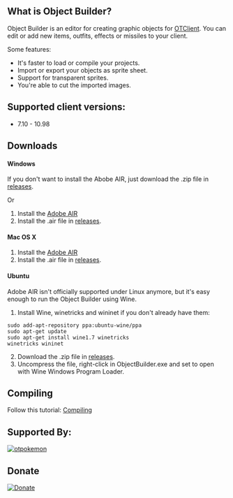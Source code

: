 What is Object Builder?
----

Object Builder is an editor for creating graphic objects for [OTClient](https://github.com/edubart/otclient). You can edit or add new items, outfits, effects or missiles to your client.

Some features:

* It's faster to load or compile your projects.
* Import or export your objects as sprite sheet.
* Support for transparent sprites.
* You're able to cut the imported images.


Supported client versions:
----

* 7.10 - 10.98


Downloads
----

#### Windows

If you don't want to install the Abobe AIR, just download the .zip file in [releases](https://github.com/ottools/ObjectBuilder/releases).

Or

1. Install the [Adobe AIR](http://get.adobe.com/air/)
2. Install the .air file in [releases](https://github.com/ottools/ObjectBuilder/releases).


#### Mac OS X

1. Install the [Adobe AIR](http://get.adobe.com/air/)
2. Install the .air file in [releases](https://github.com/ottools/ObjectBuilder/releases).


#### Ubuntu

Adobe AIR isn't officially supported under Linux anymore, but it's easy enough to run the Object Builder using Wine.

1. Install Wine, winetricks and wininet if you don't already have them:

```
sudo add-apt-repository ppa:ubuntu-wine/ppa
sudo apt-get update
sudo apt-get install wine1.7 winetricks
winetricks wininet
```
2. Download the .zip file in [releases](https://github.com/ottools/ObjectBuilder/releases).
3. Uncompress the file, right-click in ObjectBuilder.exe and set to open with Wine Windows Program Loader.


Compiling
----

Follow this tutorial:
[Compiling](https://github.com/ottools/ObjectBuilder/wiki/Compiling)

Supported By:
----

[![otpokemon](https://otpokemon.com/images/img/otp.ico)](https://otpokemon.com/)

Donate
----
[![Donate](https://www.paypalobjects.com/en_US/i/btn/btn_donate_LG.gif)](https://www.paypal.com/cgi-bin/webscr?cmd=_s-xclick&hosted_button_id=QFNUYQ24ULK7S)
